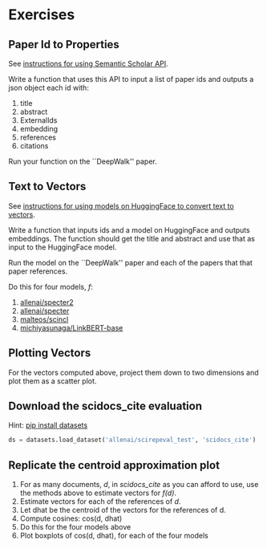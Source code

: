 # Exercises

<h2>Paper Id to Properties</h2>

See <a href="https://github.com/kwchurch/JSALT_Better_Together/blob/main/doc/semantic_scholar_API.md">instructions for using Semantic Scholar API</a>.
<p>
Write a function that uses this API to input a list of paper ids and outputs a json object each id with:
<ol>
<li>title</li>
<li>abstract</li>
<li>ExternalIds</li>
<li>embedding</li>
<li>references</li>
<li>citations</li>
</ol>

Run your function on the ``DeepWalk'' paper.

<h2>Text to Vectors</h2>
See <a href="https://github.com/kwchurch/JSALT_Better_Together/blob/main/doc/HuggingFace_embeddings.md">instructions for using models on HuggingFace to convert text to vectors</a>.
<p>
Write a function that inputs ids and a model on HuggingFace and outputs embeddings.  The function should get the title and abstract and use that as input to the HuggingFace model.
<p>
Run the model on the ``DeepWalk'' paper and each of the papers that that paper references.
<p>
Do this for four models, <i>f</i>:
<ol>
<li><a href="https://huggingface.co/allenai/specter2">allenai/specter2</a></li>
<li><a href="https://huggingface.co/allenai/specter">allenai/specter</a></li>
<li><a href="https://huggingface.co/malteos/scincl">malteos/scincl</a></li>
<li><a href="https://huggingface.co/michiyasunaga/LinkBERT-base">michiyasunaga/LinkBERT-base</a></li>
</ol>

<h2>Plotting Vectors</h2>

For the vectors computed above, project them down to two dimensions and plot them as a scatter plot.

<h2>Download the scidocs_cite evaluation</h2>

Hint: <a href="https://pypi.org/project/datasets/">pip install datasets</a>

```python
ds = datasets.load_dataset('allenai/scirepeval_test', 'scidocs_cite')
```

<h2>Replicate the centroid approximation plot</h2>

<ol>
<li>For as many documents, <i>d</i>, in <i>scidocs_cite</i> as you can afford to use,
use the methods above to estimate vectors for <i>f(d)</i>.</li>
<li>Estimate vectors for each of the references of <i>d</i>.</li>
<li>Let dhat be the centroid of the vectors for the references of d.
<li>Compute cosines: cos(d, dhat)</li>
<li>Do this for the four models above</li>
<li>Plot boxplots of cos(d, dhat), for each of the four models</li>
</ol>


